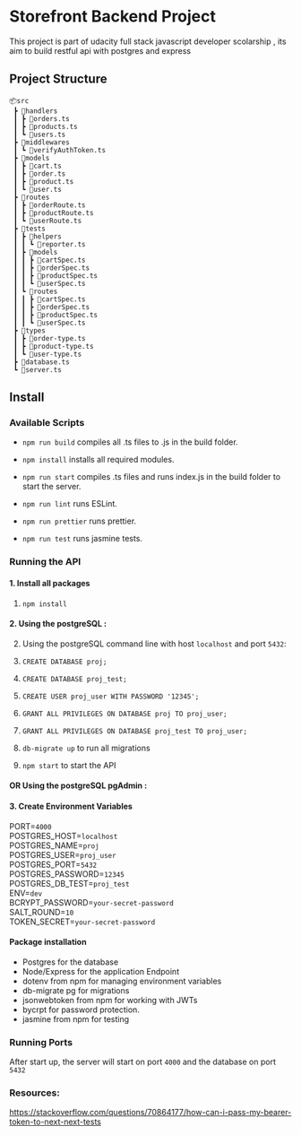 # Storefront Backend Project

This project is part of udacity full stack javascript developer scolarship ,
its aim to build restful api with postgres and express

## Project Structure

```
📦src
 ┣ 📂handlers
 ┃ ┣ 📜orders.ts
 ┃ ┣ 📜products.ts
 ┃ ┗ 📜users.ts
 ┣ 📂middlewares
 ┃ ┗ 📜verifyAuthToken.ts
 ┣ 📂models
 ┃ ┣ 📜cart.ts
 ┃ ┣ 📜order.ts
 ┃ ┣ 📜product.ts
 ┃ ┗ 📜user.ts
 ┣ 📂routes
 ┃ ┣ 📜orderRoute.ts
 ┃ ┣ 📜productRoute.ts
 ┃ ┗ 📜userRoute.ts
 ┣ 📂tests
 ┃ ┣ 📂helpers
 ┃ ┃ ┗ 📜reporter.ts
 ┃ ┣ 📂models
 ┃ ┃ ┣ 📜cartSpec.ts
 ┃ ┃ ┣ 📜orderSpec.ts
 ┃ ┃ ┣ 📜productSpec.ts
 ┃ ┃ ┗ 📜userSpec.ts
 ┃ ┗ 📂routes
 ┃ ┃ ┣ 📜cartSpec.ts
 ┃ ┃ ┣ 📜orderSpec.ts
 ┃ ┃ ┣ 📜productSpec.ts
 ┃ ┃ ┗ 📜userSpec.ts
 ┣ 📂types
 ┃ ┣ 📜order-type.ts
 ┃ ┣ 📜product-type.ts
 ┃ ┗ 📜user-type.ts
 ┣ 📜database.ts
 ┗ 📜server.ts
```

## Install
### Available Scripts

*  `npm run build` compiles all .ts files to .js in the build folder.

*  `npm install` installs all required modules.

*  `npm run start` compiles .ts files and runs index.js in the build folder to start the server.

*  `npm run lint` runs ESLint.

*  `npm run prettier` runs prettier.

*  `npm run test` runs jasmine tests.

### Running the API

#### 1. Install all packages 

 1. `npm install `


#### 2. Using the postgreSQL :

2. Using the postgreSQL command line with host `localhost` and port `5432`:

1.  `CREATE DATABASE proj;`

2.  `CREATE DATABASE proj_test;`

3.  `CREATE USER proj_user WITH PASSWORD '12345';`

4.  `GRANT ALL PRIVILEGES ON DATABASE proj TO proj_user;`

5.  `GRANT ALL PRIVILEGES ON DATABASE proj_test TO proj_user;`

3.  `db-migrate up` to run all migrations

4.  `npm start` to start the API

#### OR Using the postgreSQL pgAdmin :

####  3. Create Environment Variables

PORT=`4000`\
POSTGRES_HOST=`localhost`\
POSTGRES_NAME=`proj`\
POSTGRES_USER=`proj_user`\
POSTGRES_PORT=`5432`\
POSTGRES_PASSWORD=`12345`\
POSTGRES_DB_TEST=`proj_test`\
ENV=`dev`\
BCRYPT_PASSWORD=`your-secret-password`\
SALT_ROUND=`10`\
TOKEN_SECRET=`your-secret-password`


####   Package installation

- Postgres for the database
- Node/Express for the application Endpoint 
- dotenv from npm for managing environment variables
- db-migrate pg for migrations
- jsonwebtoken from npm for working with JWTs
- bycrpt for password protection.
- jasmine from npm for testing



### Running Ports 
After start up, the server will start on port `4000` and the database on port `5432`


### Resources:


https://stackoverflow.com/questions/70864177/how-can-i-pass-my-bearer-token-to-next-next-tests

